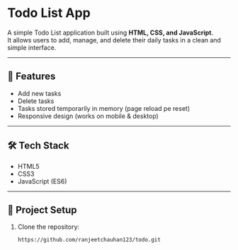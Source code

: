 # Todo List App

A simple Todo List application built using **HTML, CSS, and JavaScript**.  
It allows users to add, manage, and delete their daily tasks in a clean and simple interface.

---

## 🚀 Features
- Add new tasks
- Delete tasks
- Tasks stored temporarily in memory (page reload pe reset)
- Responsive design (works on mobile & desktop)

---

## 🛠️ Tech Stack
- HTML5
- CSS3
- JavaScript (ES6)

---

## 📂 Project Setup
1. Clone the repository:
   ```bash
   https://github.com/ranjeetchauhan123/todo.git
